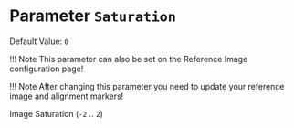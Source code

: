 # Parameter `Saturation`
Default Value: `0`

!!! Note
    This parameter can also be set on the Reference Image configuration page!

!!! Note
    After changing this parameter you need to update your reference image and alignment markers!

Image Saturation (`-2` .. `2`)

